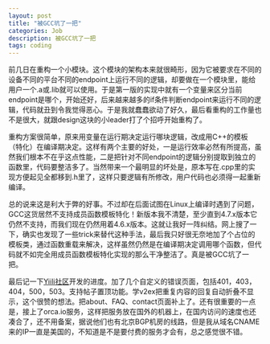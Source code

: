 ```yaml
---
layout: post
title: "被GCC坑了一把"
categories: Job
description: 被GCC坑了一把
tags: coding
---
```

前几日在重构一个小模块。这个模块的架构本来就很畸形，因为它被要求在不同的设备不同的平台不同的endpoint上运行不同的逻辑，却要做在一个模块里，能给用户一个.a或.lib就可以使用。于是第一版的实现中就有一个变量来区分当前endpoint是哪个，开始还好，后来越来越多的if条件判断endpoint来运行不同的逻辑，代码就丑到令我觉得恶心。于是我就蠢蠢欲动了好久，最后看重构的工作量也不是很大，就跟design这块的小leader打了个招呼开始重构了。

重构方案很简单，原来用变量在运行期决定运行哪块逻辑，改成用C++的模板（特化）在编译期决定。这样有两个主要的好处，一是运行效率必然有所提高，虽然我们根本不在乎这点性能，二是把针对不同endpoint的逻辑分别提取到独立的函数里，代码要整洁多了。当然带来一个最明显的坏处是，原本写在.cpp里的实现方便起见全都移到.h里了，这样只要逻辑有所修改，用户代码也必须得一起重新编译。

总的说来这是利大于弊的好事。不过却在后面试图在Linux上编译时遇到了问题，GCC这货居然不支持成员函数模板特化！新版本我不清楚，至少直到4.7.x版本它仍然不支持，而我们现在仍然用着4.6.x版本。这就让我好一阵纠结。网上搜了一下，确实也发现了一些trick来替代这种手法，最后我只好很无奈地加了个占位的模板类，通过函数重载来解决，这样虽然仍然是在编译期决定调用哪个函数，但代码就不如完全用成员函数模板特化实现的那么干净整洁了。真是被GCC坑了一把。

最后记一下[Yiili社区](http://yii.li)开发的进度。加了几个自定义的错误页面，包括401，403，404，500，503。支持帖子置顶功能。学v2ex把重复内容的回复自动折叠不显示，这个很赞的想法。把about、FAQ、contact页面补上了。还有很重要的一点是，接上了orca.io服务，这样把服务放在国外的机器上，在国内访问的速度也还凑合了，还不用备案，据说他们也有北京BGP机房的线路，但是我从域名CNAME来的IP一直是美国的，不知道是不是要付费的服务才会有，总之感觉很不错。

